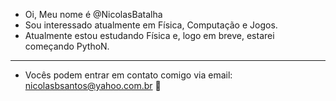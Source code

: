 -  Oi, Meu nome é @NicolasBatalha
-  Sou interessado atualmente em Física, Computação e Jogos.
-  Atualmente estou estudando Física e, logo em breve, estarei começando PythoN.
-  -----------
-  Vocês podem entrar em contato comigo via email: nicolasbsantos@yahoo.com.br 📧

<!---
NicolasBatalha/NicolasBatalha is a ✨ special ✨ repository because its `README.md` (this file) appears on your GitHub profile.
You can click the Preview link to take a look at your changes.
--->
